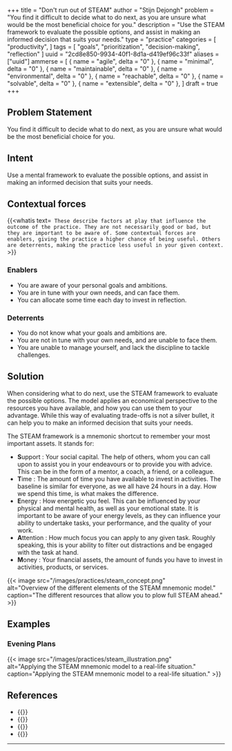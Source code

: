 +++
title = "Don't run out of STEAM"
author = "Stijn Dejongh"
problem = "You find it difficult to decide what to do next, as you are unsure what would be the most beneficial choice for you."
description = "Use the STEAM framework to evaluate the possible options, and assist in making an informed decision that suits your needs."
type = "practice"
categories = [
    "productivity",
]
tags = [
    "goals", "prioritization", "decision-making", "reflection"
]
uuid = "2cd8e850-9934-40f1-8d1a-d419ef96c33f"
aliases = ["uuid"]
ammerse = [
    { name = "agile", delta = "0" },
    { name = "minimal", delta = "0" },
    { name = "maintainable", delta = "0" },
    { name = "environmental", delta = "0" },
    { name = "reachable", delta = "0" },
    { name = "solvable", delta = "0" },
    { name = "extensible", delta = "0" },
]
draft = true
+++

## Problem Statement

You find it difficult to decide what to do next, as you are unsure what would be the most beneficial choice for you.

## Intent

Use a mental framework to evaluate the possible options, and assist in making an informed decision that suits your needs.

## Contextual forces

{{<whatis text=`
These describe factors at play that influence the outcome of the practice. They are not necessarily good or bad, but they are important to be
aware of. Some contextual forces are enablers, giving the practice a higher chance of being useful. Others are deterrents, making the practice less useful
in your given context.` >}}

### Enablers

* You are aware of your personal goals and ambitions.
* You are in tune with your own needs, and can face them.
* You can allocate some time each day to invest in reflection.

### Deterrents

* You do not know what your goals and ambitions are.
* You are not in tune with your own needs, and are unable to face them.
* You are unable to manage yourself, and lack the discipline to tackle challenges.

## Solution

When considering what to do next, use the STEAM framework to evaluate the possible options. 
The model applies an economical perspective to the resources you have available, and how you can use them to your advantage.
While this way of evaluating trade-offs is not a silver bullet, it can help you to make an informed decision that suits your needs. 

The STEAM framework is a mnemonic shortcut to remember your most important assets. It stands for:

* **S**upport : Your social capital. The help of others, whom you can call upon to assist you in your endeavours or to provide you with advice. 
  This can be in the form of a mentor, a coach, a friend, or a colleague.
* **T**ime : The amount of time you have available to invest in activities. The baseline is similar for everyone, as we all have 24 hours in a
  day. How we spend this time, is what makes the difference.
* **E**nergy : How energetic you feel. This can be influenced by your physical and mental health, as well as your emotional state.
  It is important to be aware of your energy levels, as they can influence your ability to undertake tasks, your performance, and the quality of
  your work.
* **A**ttention : How much focus you can apply to any given task. Roughly speaking, this is your ability to filter out distractions and
  be engaged with the task at hand.
* **M**oney : Your financial assets, the amount of funds you have to invest in activities, products, or services.

{{< image src="/images/practices/steam_concept.png"  
alt="Overview of the different elements of the STEAM mnemonic model."  
caption="The different resources that allow you to plow full STEAM ahead." >}}

## Examples

### Evening Plans

{{< image src="/images/practices/steam_illustration.png"  
  alt="Applying the STEAM mnemonic model to a real-life situation."  
  caption="Applying the STEAM mnemonic model to a real-life situation." >}}

## References

* {{<reference author="Solan, M. "
  year="2022"
  title="The art of monotasking"
  site="health.harvard.edu"
  link="https://www.health.harvard.edu/mind-and-mood/the-art-of-monotasking" >}}
* {{<reference author="Wickens, C."
  year="2021"
  title="The art of monotasking"
  publication="International Journal of Human–Computer Interaction"
  volume="37"
  issue="5"
  link="https://www.tandfonline.com/doi/full/10.1080/10447318.2021.1874741" >}}
* {{<reference
  title = "Drive: The Surprising Truth About What Motivates Us"
  isbn = "9781594488849"
  authors = "Pink, D. H."
  publisher = "Riverhead Books"
  year = "2009"
  link = "https://www.goodreads.com/book/show/6452796-drive" >}}
* {{<reference
  title = "TEA: The 3 Pillars of Productivity You Need To Unlock Your Full Potential"
  authors = "Pham, T."
  site = "asianefficiency.com"
  year = "2018"
  link = "https://www.asianefficiency.com/productivity/tea-framework/" >}}

---


